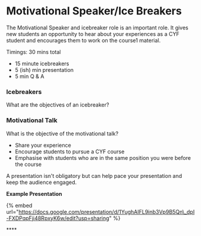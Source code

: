 # Motivational Speaker/Ice Breakers

The Motivational Speaker and icebreaker role is an important role. It gives new students an opportunity to hear about your experiences as a CYF student and encourages them to work on the course1 material. 

Timings: 30 mins total

* 15 minute icebreakers
* 5 \(ish\) min presentation
* 5 min Q & A

### **Icebreakers**

What are the objectives of an icebreaker?

### **Motivational Talk**

What is the objective of the motivational talk?

* Share your experience
* Encourage students to pursue a CYF course
* Emphasise with students who are in the same position you were before the course

A presentation isn't obligatory but can help pace your presentation and keep the audience engaged.

**Example Presentation**

{% embed url="https://docs.google.com/presentation/d/1YughAIFL9inb3Vp9B5Qn\_dpI-FXDPqpFji48RpxyK6w/edit?usp=sharing" %}

\*\*\*\*

